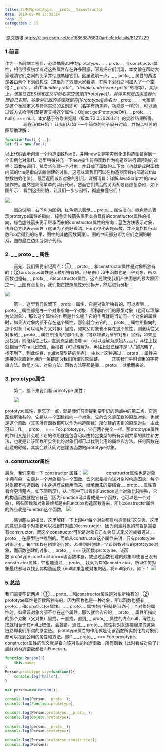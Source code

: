 ```yaml
---
title: JS中的prototype、__proto__与constructor
date: 2019-09-08 13:31:24
tags: JS
categories : JS
---
```


​	原文链接 https://blog.csdn.net/cc18868876837/article/details/81211729

### 1.前言
<!-- more -->

作为一名前端工程师，必须搞懂JS中的prototype、_ _ proto_ _ 与constructor属性，相信很多初学者对这些属性存在许多困惑，容易把它们混淆，本文旨在帮助大家理清它们之间的关系并彻底搞懂它们。这里说明一点，_ _ proto_ _ 属性的两边是各由两个下划线构成（这里为了方便大家看清，在两下划线之间加入了一个空格：_ _proto_ _，读作“dunder proto”，“double underscore proto”的缩写），实际上，该属性在ES标准定义中的名字应该是[[Prototype]]，具体实现是由浏览器代理自己实现，谷歌浏览器的实现就是将[[Prototype]]命名为_ _ proto_ _ ，大家清楚这个标准定义与具体实现的区别即可（名字有所差异，功能是一样的），可以通过该方式检测引擎是否支持这个属性：Object.getPrototypeOf({_ _ proto_ _ : null}) === null。本文基于谷歌浏览器（版本 72.0.3626.121）的实验结果所得。
     现在正式开始！ 让我们从如下一个简单的例子展开讨论，并配以相关的图帮助理解：

```js
function Foo() {...};
let f1 = new Foo();
```

以上代码表示创建一个构造函数Foo()，并用new关键字实例化该构造函数得到一个实例化对象f1。这里稍微补充一下new操作符将函数作为构造器进行调用时的过程：函数被调用，然后新创建一个对象，并且成了函数的上下文（也就是此时函数内部的this是指向该新创建的对象，这意味着我们可以在构造器函数内部通过this参数初始化值），最后返回该新对象的引用，详细请看：详解JavaScript中的new操作符。虽然是简简单单的两行代码，然而它们背后的关系却是错综复杂的，如下图所示：
看到这图别怕，让我们一步步剖析，彻底搞懂它们！

![]( https://raw.githubusercontent.com/asenper/images/master/js/1%20(6).png )

  图的说明：右下角为图例，红色箭头表示_ _ proto_ _ 属性指向、绿色箭头表示prototype属性的指向、棕色实线箭头表示本身具有的constructor属性的指向，棕色虚线箭头表示继承而来的constructor属性的指向；蓝色方块表示对象，浅绿色方块表示函数（这里为了更好看清，Foo()仅代表是函数，并不是指执行函数Foo后得到的结果，图中的其他函数同理）。图的中间部分即为它们之间的联系，图的最左边即为例子代码。

### 2. _ _ proto _ _ 属性  
  首先，我们需要牢记两点：①_ _ proto_ _ 和constructor属性是对象所独有的；② prototype属性是函数所独有的。但是由于JS中函数也是一种对象，所以函数也拥有_ _ proto_ _ 和constructor属性，这点是致使我们产生困惑的很大原因之一。上图有点复杂，我们把它按照属性分别拆开，然后进行分析：

![](https://raw.githubusercontent.com/asenper/images/master/js/1%20(5).png)

  第一，这里我们仅留下 _ _proto_ _ 属性，它是对象所独有的，可以看到_ _ proto_ _ 属性都是由一个对象指向一个对象，即指向它们的原型对象（也可以理解为父对象），那么这个属性的作用是什么呢？它的作用就是当访问一个对象的属性时，如果该对象内部不存在这个属性，那么就会去它的_ _ proto_ _ 属性所指向的那个对象（可以理解为父对象）里找，如果父对象也不存在这个属性，则继续往父对象的_ _ proto_ _ 属性所指向的那个对象（可以理解为爷爷对象）里找，如果还没找到，则继续往上找…直到原型链顶端null（可以理解为原始人。。。），再往上找就相当于在null上取值，会报错（可以理解为，再往上就已经不是“人”的范畴了，找不到了，到此结束，null为原型链的终点），由以上这种通过_ _ proto_ _ 属性来连接对象直到null的一条链即为我们所谓的原型链。
  其实我们平时调用的字符串方法、数组方法、对象方法、函数方法等都是靠_ _ proto_ _ 继承而来的。

### 3. prototype属性
  第二，接下来我们看 prototype 属性：

  ![](https://raw.githubusercontent.com/asenper/images/master/js/1%20(4).png)

prototype属性，别忘了一点，就是我们前面提到要牢记的两点中的第二点，它是函数所独有的，它是从一个函数指向一个对象。它的含义是函数的原型对象，也就是这个函数（其实所有函数都可以作为构造函数）所创建的实例的原型对象，由此可知：f1._ _ proto_ _  === Foo.prototype，它们两个完全一样。那prototype属性的作用又是什么呢？它的作用就是包含可以由特定类型的所有实例共享的属性和方法，也就是让该函数所实例化的对象们都可以找到公用的属性和方法。任何函数在创建的时候，其实会默认同时创建该函数的prototype对象。

### 4. constructor属性
最后，我们来看一下 constructor 属性：
    ![](https://raw.githubusercontent.com/asenper/images/master/js/1%20(3).png)
    constructor属性也是对象才拥有的，它是从一个对象指向一个函数，含义就是指向该对象的构造函数，每个对象都有构造函数（本身拥有或继承而来，继承而来的要结合_ _ proto_ _ 属性查看会更清楚点，如下图所示），从上图中可以看出Function这个对象比较特殊，它的构造函数就是它自己（因为Function可以看成是一个函数，也可以是一个对象），所有函数和对象最终都是由Function构造函数得来，所以constructor属性的终点就是Function这个函数。
![](https://raw.githubusercontent.com/asenper/images/master/js/1%20(2).png)

  感谢网友的指出，这里解释一下上段中“每个对象都有构造函数”这句话。这里的意思是每个对象都可以找到其对应的constructor，因为创建对象的前提是需要有constructor，而这个constructor可能是对象自己本身显式定义的或者通过_ _ proto_ _ 在原型链中找到的。而单从constructor这个属性来讲，只有prototype对象才有。每个函数在创建的时候，JS会同时创建一个该函数对应的prototype对象，而函数创建的对象._ _ proto_ _  === 该函数.prototype，该函数.prototype.constructor===该函数本身，故通过函数创建的对象即使自己没有constructor属性，它也能通过_ _ proto_ _ 找到对应的constructor，所以任何对象最终都可以找到其构造函数（null如果当成对象的话，将null除外）。如下：
![](https://raw.githubusercontent.com/asenper/images/master/js/1%20(1).png)

 ### 5.总结
我们需要牢记两点：①_ _ proto_ _ 和constructor属性是对象所独有的；② prototype属性是函数所独有的，因为函数也是一种对象，所以函数也拥有_ _ proto_ _ 和constructor属性。
_ _ proto_ _ 属性的作用就是当访问一个对象的属性时，如果该对象内部不存在这个属性，那么就会去它的_ _ proto_ _ 属性所指向的那个对象（父对象）里找，一直找，直到_ _ proto_ _ 属性的终点null，再往上找就相当于在null上取值，会报错。通过_ _ proto_ _ 属性将对象连接起来的这条链路即我们所谓的原型链。
prototype属性的作用就是让该函数所实例化的对象们都可以找到公用的属性和方法，即f1._ _ proto_ _  === Foo.prototype。
constructor属性的含义就是指向该对象的构造函数，所有函数（此时看成对象了）最终的构造函数都指向Function。

```js
function Person(){
	this.name;
}
Person.prototype.say=function(){
	console.log("hello");
}
 
var person=new Person();
 
console.log(Person.__proto__);
console.log(Function.prototype);
 
console.log(Person.prototype.__proto__);
console.log(Object.prototype);
 
console.log(person.__proto__);
console.log(Person.prototype);
 
console.log(Person.prototype.constructor);
console.log(Person);
```